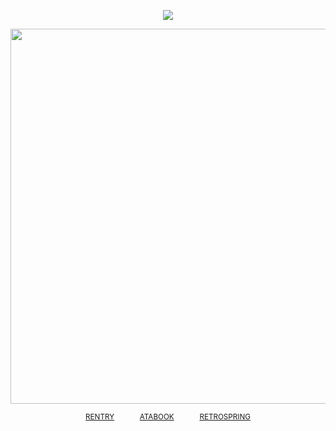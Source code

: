 <div align="center"> 
 
![](https://komarev.com/ghpvc/?username=angeIcorpse&color=252525&label=✦)

<p align="center"> <img width="600" src="https://files.catbox.moe/k4jhrn.png">

<div align="center"> 
 
<sup>[RENTRY](https://rentry.co/flavorsofsin)⠀⠀ ⠀⠀ [ATABOOK](https://soulripper.atabook.org/)⠀⠀ ⠀⠀ [RETROSPRING](https://retrospring.net/@soulripper)</sub></sup>
